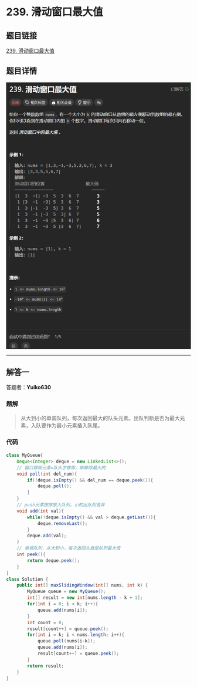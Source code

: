 # 239. 滑动窗口最大值
## 题目链接  
[239. 滑动窗口最大值](https://leetcode.cn/problems/sliding-window-maximum/)
## 题目详情
![题目图片](Img/239.png)

***
## 解答一
答题者：**Yuiko630**

### 题解
>从大到小的单调队列，每次返回最大的队头元素。出队判断是否为最大元素，入队要作为最小元素插入队尾。

### 代码
``` Java
class MyQueue{
    Deque<Integer> deque = new LinkedList<>();
    // 窗口移除元素=队头才移除，即移除最大的
    void poll(int del_num){
        if(!deque.isEmpty() && del_num == deque.peek()){
            deque.poll();
        }
    }
    // push元素按序放入队列，小的出队列舍弃
    void add(int val){
        while(!deque.isEmpty() && val > deque.getLast()){
            deque.removeLast();
        }
        deque.add(val);
    }
    // 单调队列，从大到小，每次返回头就是队列最大值
    int peek(){
        return deque.peek();
    }
}
class Solution {
    public int[] maxSlidingWindow(int[] nums, int k) {
        MyQueue queue = new MyQueue();
        int[] result = new int[nums.length - k + 1];
        for(int i = 0; i < k; i++){
            queue.add(nums[i]);
        }
        int count = 0;
        result[count++] = queue.peek();
        for(int i = k; i < nums.length; i++){
            queue.poll(nums[i-k]);
            queue.add(nums[i]);
            result[count++] = queue.peek();
        }
        return result;
    }
}
```


